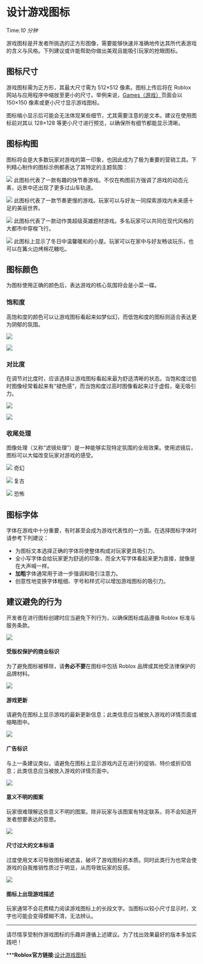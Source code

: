 # 设计游戏图标 
Time:<em>10  分钟</em>

游戏图标是开发者所挑选的正方形图像，需要能够快速并准确地传达其所代表游戏的含义与风格。下列建议或许能帮助你做出美观且能吸引玩家的抢眼图标。

## 图标尺寸

游戏图标需为正方形，其最大尺寸需为 512×512 像素。图标上传后将在 Roblox 网站与应用程序中缩放至更小的尺寸。举例来说，[Games（游戏）](https://www.roblox.com/games/)页面会以 150×150 像素或更小尺寸显示游戏图标。

图标缩小显示后可能会无法体现某些细节，尤其需要注意的是文本。建议在使用图标前对其以 128×128 等更小尺寸进行预览，以确保所有细节都能显示清晰。 

## 图标构图

图标将会是大多数玩家对游戏的第一印象，也因此成为了极为重要的营销工具。下列精心制作的图标示例都表达了其特定的主题氛围：

![](https://developer.roblox.com/assets/blt83f05a81aa5e0f01/Game-Icon-Example-1.jpg) 此图标代表了一款有趣的快节奏游戏。不仅在构图前方强调了游戏的动态元素，远景中还出现了更多过山车轨道。

![](https://developer.roblox.com/assets/bltd790f91ee8e33411/Game-Icon-Example-2.jpg) 此图标代表了一款节奏更慢的游戏。玩家可以与好友一同探索游戏内未来感十足的美丽世界。

![](https://developer.roblox.com/assets/bltcc8072feb38c5e8b/Game-Icon-Example-3.jpg) 此图标代表了一款动作类超级英雄题材游戏。多名玩家可以共同在现代风格的大都市中穿梭飞行。

![](https://developer.roblox.com/assets/bltfc40e42dc7285685/Game-Icon-Example-4.jpg) 此图标上显示了冬日中温馨暖和的小屋。玩家可以在家中与好友畅谈玩乐，也可以在篝火边烤棉花糖吃。

## 图标颜色

为图标使用正确的颜色后，表达游戏的核心氛围将会是小菜一碟。

### 饱和度

高饱和度的颜色可以让游戏图标看起来如梦似幻，而低饱和度的图标则适合表达更为阴郁的氛围。

![](https://developer.roblox.com/assets/bltebe27a300c73ffdf/Game-Icon-Saturation-A.jpg)

![](https://developer.roblox.com/assets/blt0dea561381af5922/Game-Icon-Saturation-B.jpg)

### 对比度

在调节对比度时，应该选择让游戏图标看起来最为舒适清晰的状态。当饱和度过低时图像经常看起来有“褪色感”，而当饱和度过高时图像看起来过于虚假，毫无吸引力。

![](https://developer.roblox.com/assets/blt60a1a0a6b1895319/Game-Icon-Contrast-A.jpg)

![](https://developer.roblox.com/assets/blt10676c440da65d01/Game-Icon-Contrast-B.jpg)

### 收尾处理

图像处理（又称“滤镜处理”）是一种能够实现特定氛围的全局效果。使用滤镜后，图标可以大幅改变玩家对游戏的感受。

![](https://developer.roblox.com/assets/blt47f957424ffcf22f/Game-Icon-Treatment-A.jpg) 奇幻

![](https://developer.roblox.com/assets/bltbdac7ce47b8f77e3/Game-Icon-Treatment-B.jpg) 复古

![](https://developer.roblox.com/assets/blt647caed0015ba557/Game-Icon-Treatment-C.jpg) 恐怖

## 图标字体

字体在游戏中十分重要，有时甚至会成为游戏代表性的一方面。在选择图标字体时请参考下列建议：

  * 为图标文本选择正确的字体将使整体构成对玩家更具吸引力。
  * 全小写字体会给玩家更为舒适的印象，而全大写字体看起来更为直接，就像是在大声喊一样。
  * **加粗**字体通常用于进一步强调和吸引注意力。
  * 创意性地变换字体粗细、字号和样式可以增加游戏图标的吸引力。

## 建议避免的行为

开发者在进行图标创建时应当避免下列行为，以确保图标成品遵循 Roblox 标准与服务条款。

![](https://developer.roblox.com/assets/blt6ea3ac09cec47364/Game-Icon-Discouraged-A.jpg)

#### 受版权保护的商业标识

为了避免图标被移除，请**务必不要**在图标中包括 Roblox 品牌或其他受法律保护的品牌材料。 

![](https://developer.roblox.com/assets/blt94d078b2e4ac8481/Game-Icon-Discouraged-B.jpg)

#### 游戏更新

请避免在图标上显示游戏的最新更新信息；此类信息应当被放入游戏的详情页面或缩略图中。 

![](https://developer.roblox.com/assets/bltf215670097522008/Game-Icon-Discouraged-C.jpg)

#### 广告标识

与上一条建议类似，请避免在图标上显示游戏内正在进行的促销、特价或折扣信息；此类信息应当被放入游戏的详情页面中。 

![](https://developer.roblox.com/assets/bltfc7859dc862ad5c6/Game-Icon-Discouraged-D.jpg)

#### 意义不明的图案

玩家很难理解这些意义不明的图案。除非玩家与该图案有特定联系，将不会知道开发者想要表达的意思。 

![](https://developer.roblox.com/assets/blt44abda287dd9cc75/Game-Icon-Discouraged-E.jpg)

#### 尺寸过大的文本标语

过度使用文本可导致图标被遮盖，破坏了游戏图标的本质。同时此类行为也常会使游戏的自我推销性质过于明显，从而导致玩家的反感。 

![](https://developer.roblox.com/assets/blt17d45bc0a2cd45b0/Game-Icon-Discouraged-F.jpg)

#### 图标上出现游戏描述

玩家通常不会花费精力阅读游戏图标上的长段文字。当图标以较小尺寸显示时，文字也可能会变得模糊不清，无法辨认。 

* * *

请尽情享受制作游戏图标的乐趣并遵循上述建议。为了找出效果最好的版本多加实践吧！



***__Roblox官方链接__:[设计游戏图标](https://developer.roblox.com/zh-cn/articles/Game-Icons-Tips)